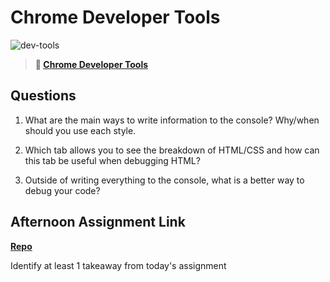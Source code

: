 # Chrome Developer Tools

![dev-tools](https://bcw.blob.core.windows.net/public/img/lesson-images/4571780153354770)

> **📖 [Chrome Developer Tools](https://codeworksacademy.com/fs-student-guide/resources/wk2/03-Chrome-Dev-Tools)**

## Questions

1. What are the main ways to write information to the console? Why/when should you use each style.

2. Which tab allows you to see the breakdown of HTML/CSS and how can this tab be useful when debugging HTML?


3. Outside of writing everything to the console, what is a better way to debug your code?

## Afternoon Assignment Link

**[Repo](https://github.com/EllaMarcum/icecreamParlor.git)**

Identify at least 1 takeaway from today's assignment
